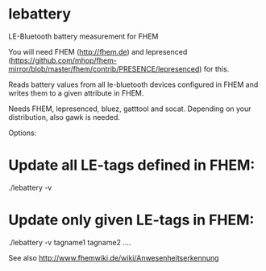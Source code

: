 # lebattery
LE-Bluetooth battery measurement for FHEM


You will need FHEM (http://fhem.de) and lepresenced (https://github.com/mhop/fhem-mirror/blob/master/fhem/contrib/PRESENCE/lepresenced) for this.

Reads battery values from all le-bluetooth devices configured in FHEM and writes them to a given attribute in FHEM.

Needs FHEM, lepresenced, bluez, gatttool and socat. Depending on your distribution, also gawk is needed.

Options:

# Update all LE-tags defined in FHEM:
./lebattery -v

# Update only given LE-tags in FHEM:
./lebattery -v tagname1 tagname2 ....

See also http://www.fhemwiki.de/wiki/Anwesenheitserkennung
